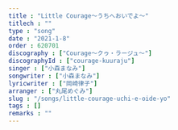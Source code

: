 ```yaml
---
title : "Little Courage～うちへおいでよ～"
titlech : ""
type : "song"
date : "2021-1-8"
order : 620701
discography : ["Courage～クゥ・ラージュ～"]
discographyId : ["courage-kuuraju"]
singer : ["小森まなみ"]
songwriter : ["小森まなみ"]
lyricwriter : ["岡崎律子"]
arranger : ["丸尾めぐみ"]
slug : "/songs/little-courage-uchi-e-oide-yo"
tags : []
remarks : ""
---
```


